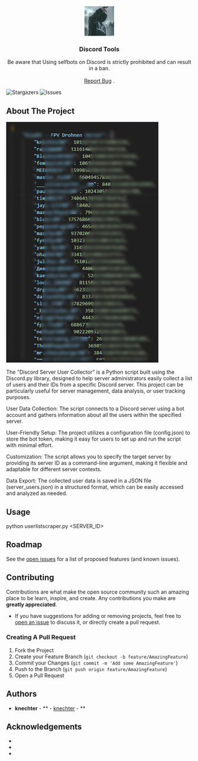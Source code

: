 <br/>
<p align="center">
  <a href="https://github.com/knechter-maker/discord-scraper-tools">
    <img src="pictures/logo2.png" alt="Logo" width="80" height="80">
  </a>

  <h3 align="center">Discord Tools</h3>

  <p align="center">
    Be aware that Using selfbots on Discord is strictly prohibited and can result in a ban.
    <br/>
    <br/>
    <a href="https://github.com/knechter-maker/discord-scraper-tools/issues">Report Bug</a>
    .
  </p>
</p>

![Stargazers](https://img.shields.io/github/stars/knechter-maker/discord-scraper-tools?style=social) ![Issues](https://img.shields.io/github/issues/knechter-maker/discord-scraper-tools) 

## About The Project

![Screen Shot](pictures/exam.PNG)

The "Discord Server User Collector" is a Python script built using the Discord.py library, designed to help server administrators easily collect a list of users and their IDs from a specific Discord server. This project can be particularly useful for server management, data analysis, or user tracking purposes.

User Data Collection: The script connects to a Discord server using a bot account and gathers information about all the users within the specified server.

User-Friendly Setup: The project utilizes a configuration file (config.json) to store the bot token, making it easy for users to set up and run the script with minimal effort.

Customization: The script allows you to specify the target server by providing its server ID as a command-line argument, making it flexible and adaptable for different server contexts.

Data Export: The collected user data is saved in a JSON file (server_users.json) in a structured format, which can be easily accessed and analyzed as needed.




## Usage

python userlistscraper.py <SERVER_ID>


## Roadmap

See the [open issues](https://github.com/knechter-maker/discord-scraper-tools/issues) for a list of proposed features (and known issues).

## Contributing

Contributions are what make the open source community such an amazing place to be learn, inspire, and create. Any contributions you make are **greatly appreciated**.
* If you have suggestions for adding or removing projects, feel free to [open an issue](https://github.com/knechter-maker/discord-scraper-tools/issues/new) to discuss it, or directly create a pull request.

### Creating A Pull Request

1. Fork the Project
2. Create your Feature Branch (`git checkout -b feature/AmazingFeature`)
3. Commit your Changes (`git commit -m 'Add some AmazingFeature'`)
4. Push to the Branch (`git push origin feature/AmazingFeature`)
5. Open a Pull Request

## Authors

* **knechter** - ** - [knechter](https://github.com/knechter-maker) - **

## Acknowledgements

* []()
* []()
* []()
